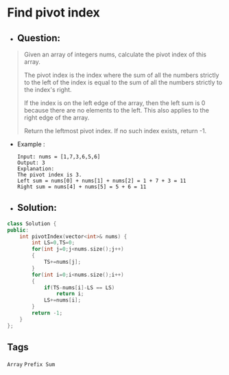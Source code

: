 # Find pivot index
- ## Question:
>Given an array of integers nums, calculate the pivot index of this array.
>
>The pivot index is the index where the sum of all the numbers strictly to the left of the index is equal to the sum of all the numbers strictly to the index's right.
>
>If the index is on the left edge of the array, then the left sum is 0 because there are no elements to the left. This also applies to the right edge of the array.
>
>Return the leftmost pivot index. If no such index exists, return -1.

- Example :

      Input: nums = [1,7,3,6,5,6]
      Output: 3
      Explanation:
      The pivot index is 3.
      Left sum = nums[0] + nums[1] + nums[2] = 1 + 7 + 3 = 11
      Right sum = nums[4] + nums[5] = 5 + 6 = 11

- ## Solution:
```cpp
class Solution {
public:
    int pivotIndex(vector<int>& nums) {
        int LS=0,TS=0;                        
        for(int j=0;j<nums.size();j++)
        {
            TS+=nums[j];                        
        }
        for(int i=0;i<nums.size();i++)
        {
            if(TS-nums[i]-LS == LS)               
                return i;
            LS+=nums[i];                     
        }
        return -1;
    }
};
```

## Tags
`Array` `Prefix Sum`
